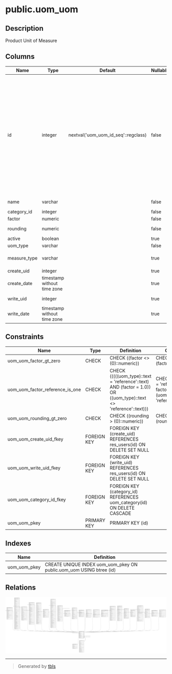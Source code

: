 # public.uom_uom

## Description

Product Unit of Measure

## Columns

| Name | Type | Default | Nullable | Children | Parents | Comment |
| ---- | ---- | ------- | -------- | -------- | ------- | ------- |
| id | integer | nextval('uom_uom_id_seq'::regclass) | false | [public.account_analytic_line](public.account_analytic_line.md) [public.product_template](public.product_template.md) [public.account_invoice_line](public.account_invoice_line.md) [public.account_move_line](public.account_move_line.md) [public.sale_order_line](public.sale_order_line.md) [public.stock_inventory_line](public.stock_inventory_line.md) [public.stock_move](public.stock_move.md) [public.stock_move_line](public.stock_move_line.md) [public.stock_production_lot](public.stock_production_lot.md) [public.stock_scrap](public.stock_scrap.md) [public.product_replenish](public.product_replenish.md) [public.sale_order_option](public.sale_order_option.md) [public.sale_order_template_line](public.sale_order_template_line.md) [public.sale_order_template_option](public.sale_order_template_option.md) [public.purchase_order_line](public.purchase_order_line.md) [public.hr_expense](public.hr_expense.md) [public.mrp_bom](public.mrp_bom.md) [public.mrp_bom_line](public.mrp_bom_line.md) [public.mrp_production](public.mrp_production.md) [public.mrp_unbuild](public.mrp_unbuild.md) [public.mrp_product_produce](public.mrp_product_produce.md) [public.mrp_product_produce_line](public.mrp_product_produce_line.md) |  |  |
| name | varchar |  | false |  |  | Unit of Measure |
| category_id | integer |  | false |  | [public.uom_category](public.uom_category.md) | Category |
| factor | numeric |  | false |  |  | Ratio |
| rounding | numeric |  | false |  |  | Rounding Precision |
| active | boolean |  | true |  |  | Active |
| uom_type | varchar |  | false |  |  | Type |
| measure_type | varchar |  | true |  |  | Type of measurement category |
| create_uid | integer |  | true |  | [public.res_users](public.res_users.md) | Created by |
| create_date | timestamp without time zone |  | true |  |  | Created on |
| write_uid | integer |  | true |  | [public.res_users](public.res_users.md) | Last Updated by |
| write_date | timestamp without time zone |  | true |  |  | Last Updated on |

## Constraints

| Name | Type | Definition | Comment |
| ---- | ---- | ---------- | ------- |
| uom_uom_factor_gt_zero | CHECK | CHECK ((factor <> (0)::numeric)) | CHECK (factor!=0) |
| uom_uom_factor_reference_is_one | CHECK | CHECK (((((uom_type)::text = 'reference'::text) AND (factor = 1.0)) OR ((uom_type)::text <> 'reference'::text))) | CHECK((uom_type = 'reference' AND factor = 1.0) OR (uom_type != 'reference')) |
| uom_uom_rounding_gt_zero | CHECK | CHECK ((rounding > (0)::numeric)) | CHECK (rounding>0) |
| uom_uom_create_uid_fkey | FOREIGN KEY | FOREIGN KEY (create_uid) REFERENCES res_users(id) ON DELETE SET NULL |  |
| uom_uom_write_uid_fkey | FOREIGN KEY | FOREIGN KEY (write_uid) REFERENCES res_users(id) ON DELETE SET NULL |  |
| uom_uom_category_id_fkey | FOREIGN KEY | FOREIGN KEY (category_id) REFERENCES uom_category(id) ON DELETE CASCADE |  |
| uom_uom_pkey | PRIMARY KEY | PRIMARY KEY (id) |  |

## Indexes

| Name | Definition |
| ---- | ---------- |
| uom_uom_pkey | CREATE UNIQUE INDEX uom_uom_pkey ON public.uom_uom USING btree (id) |

## Relations

![er](public.uom_uom.svg)

---

> Generated by [tbls](https://github.com/k1LoW/tbls)
